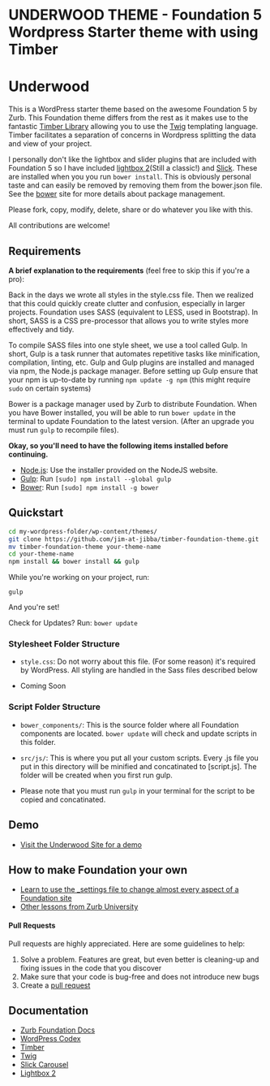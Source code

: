 
UNDERWOOD THEME - Foundation 5 Wordpress Starter theme with using Timber
======================================================

# Underwood

This is a WordPress starter theme based on the awesome Foundation 5 by Zurb. This Foundation theme differs from the rest as it makes use to the fantastic [Timber Library](http://upstatement.com/timber/) allowing you to use the [Twig](http://twig.sensiolabs.org/) templating language. Timber facilitates a separation of concerns in Wordpress splitting the data and view of your project.

I personally don't like the lightbox and slider plugins that are included with Foundation 5 so I have included [lightbox 2](http://lokeshdhakar.com/projects/lightbox2/)(Still a classic!) and [Slick](http://kenwheeler.github.io/slick/). These are installed when you you run `bower install`. This is obviously personal taste and can easily be removed by removing them from the bower.json file. See the [bower](http://bower.io/) site for more details about package management.

Please fork, copy, modify, delete, share or do whatever you like with this. 

All contributions are welcome!

## Requirements

**A brief explanation to the requirements** (feel free to skip this if you're a pro):

Back in the days we wrote all styles in the style.css file. Then we realized that this could quickly create clutter and confusion, especially in larger projects. Foundation uses SASS (equivalent to LESS, used in Bootstrap). In short, SASS is a CSS pre-processor that allows you to write styles more effectively and tidy. 

To compile SASS files into one style sheet, we use a tool called Gulp. In short, Gulp is a task runner that automates repetitive tasks like minification, compilation, linting, etc. Gulp and Gulp plugins are installed and managed via npm, the Node.js package manager. Before setting up Gulp ensure that your npm is up-to-date by running ```npm update -g npm``` (this might require ```sudo``` on certain systems)

Bower is a package manager used by Zurb to distribute Foundation. When you have Bower installed, you will be able to run ```bower update``` in the terminal to update Foundation to the latest version. (After an upgrade you must run ```gulp``` to recompile files).


**Okay, so you'll need to have the following items installed before continuing.**

  * [Node.js](http://nodejs.org): Use the installer provided on the NodeJS website.
  * [Gulp](http://gulpjs.com/): Run `[sudo] npm install --global gulp`
  * [Bower](http://bower.io): Run `[sudo] npm install -g bower`

## Quickstart

```bash
cd my-wordpress-folder/wp-content/themes/
git clone https://github.com/jim-at-jibba/timber-foundation-theme.git
mv timber-foundation-theme your-theme-name
cd your-theme-name
npm install && bower install && gulp
```

While you're working on your project, run:

`gulp`

And you're set!

Check for Updates? Run:
`bower update` 

### Stylesheet Folder Structure

  * `style.css`: Do not worry about this file. (For some reason) it's required by WordPress. All styling are handled in the Sass files described below

  * Coming Soon 

### Script Folder Structure
  
  * `bower_components/`: This is the source folder where all Foundation components are located. `bower update` will check and update scripts in this folder.

  * `src/js/`: This is where you put all your custom scripts. Every .js file you put in this directory will be minified and concatinated to [script.js]. The folder will be created when you first run gulp.


  * Please note that you must run `gulp` in your terminal for the script to be copied and concatinated. 

## Demo

* [Visit the Underwood Site for a demo](http://getunderwood.co.uk)

## How to make Foundation your own
* [Learn to use the _settings file to change almost every aspect of a Foundation site](http://zurb.com/university/lessons/66)
* [Other lessons from Zurb University](http://zurb.com/university/past-lessons)


#### Pull Requests

Pull requests are highly appreciated. Here are some guidelines to help:

1. Solve a problem. Features are great, but even better is cleaning-up and fixing issues in the code that you discover
2. Make sure that your code is bug-free and does not introduce new bugs
3. Create a [pull request](https://help.github.com/articles/creating-a-pull-request)

## Documentation

* [Zurb Foundation Docs](http://foundation.zurb.com/docs/)
* [WordPress Codex](http://codex.wordpress.org/)
* [Timber](https://github.com/jarednova/timber/wiki)
* [Twig](http://twig.sensiolabs.org/)
* [Slick Carousel](http://kenwheeler.github.io/slick/)
* [Lightbox 2](http://lokeshdhakar.com/projects/lightbox2/)







